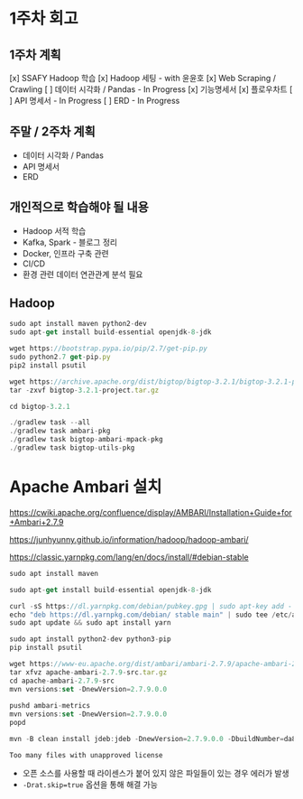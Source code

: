 # 1주차 회고

## 1주차 계획

[x] SSAFY Hadoop 학습
[x] Hadoop 세팅 - with 윤윤호
[x] Web Scraping / Crawling
[ ] 데이터 시각화 / Pandas - In Progress
[x] 기능명세서
[x] 플로우차트
[ ] API 명세서 - In Progress
[ ] ERD - In Progress

## 주말 / 2주차 계획

- 데이터 시각화 / Pandas
- API 명세서
- ERD

## 개인적으로 학습해야 될 내용

- Hadoop 서적 학습
- Kafka, Spark - 블로그 정리
- Docker, 인프라 구축 관련
- CI/CD
- 환경 관련 데이터 연관관계 분석 필요

## Hadoop

```jsx
sudo apt install maven python2-dev
sudo apt-get install build-essential openjdk-8-jdk

wget https://bootstrap.pypa.io/pip/2.7/get-pip.py
sudo python2.7 get-pip.py
pip2 install psutil

wget https://archive.apache.org/dist/bigtop/bigtop-3.2.1/bigtop-3.2.1-project.tar.gz
tar -zxvf bigtop-3.2.1-project.tar.gz

cd bigtop-3.2.1

./gradlew task --all
./gradlew task ambari-pkg
./gradlew task bigtop-ambari-mpack-pkg
./gradlew task bigtop-utils-pkg
```

# Apache Ambari 설치

https://cwiki.apache.org/confluence/display/AMBARI/Installation+Guide+for+Ambari+2.7.9

https://junhyunny.github.io/information/hadoop/hadoop-ambari/

https://classic.yarnpkg.com/lang/en/docs/install/#debian-stable

```jsx
sudo apt install maven

sudo apt-get install build-essential openjdk-8-jdk

curl -sS https://dl.yarnpkg.com/debian/pubkey.gpg | sudo apt-key add -
echo "deb https://dl.yarnpkg.com/debian/ stable main" | sudo tee /etc/apt/sources.list.d/yarn.list
sudo apt update && sudo apt install yarn

sudo apt install python2-dev python3-pip
pip install psutil

wget https://www-eu.apache.org/dist/ambari/ambari-2.7.9/apache-ambari-2.7.9-src.tar.gz
tar xfvz apache-ambari-2.7.9-src.tar.gz
cd apache-ambari-2.7.9-src
mvn versions:set -DnewVersion=2.7.9.0.0
 
pushd ambari-metrics
mvn versions:set -DnewVersion=2.7.9.0.0
popd

mvn -B clean install jdeb:jdeb -DnewVersion=2.7.9.0.0 -DbuildNumber=da8f1b9b5a799bfa8e2d8aa9ab31d6d5a1cc31a0 -DskipTests -Dpython.ver="python >= 2.6" -Drat.skip=true
```

`Too many files with unapproved license`

- 오픈 소스를 사용할 때 라이센스가 붙어 있지 않은 파일들이 있는 경우 에러가 발생
- `-Drat.skip=true` 옵션을 통해 해결 가능